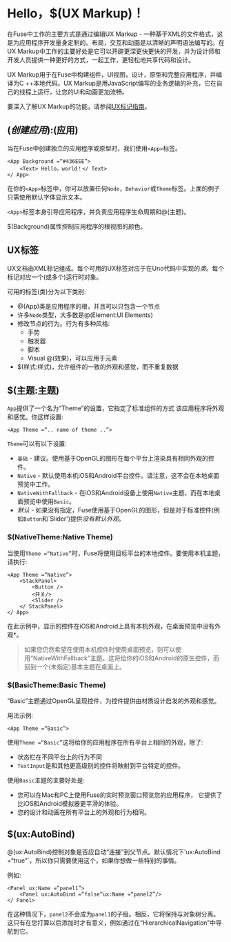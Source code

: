 # Hello，$(UX Markup)！

在Fuse中工作的主要方式是通过编辑UX Markup  - 一种基于XML的文件格式，这是为应用程序开发量身定制的。布局，交互和动画是以清晰的声明语法编写的。在UX Markup中工作的主要好处是它可以开辟更深更快更快的开发，并为设计师和开发人员提供一种更好的方式，一起工作，更轻松地共享代码和设计。

UX Markup用于在Fuse中构建组件，UI视图，设计，原型和完整应用程序，并编译为C ++本地代码。UX Markup是用JavaScript编写的业务逻辑的补充，它在自己的线程上运行，让您的UI和动画更加流畅。

要深入了解UX Markup的功能，请参阅[UX标记指南](https://www.fusetools.com/learn/guides/uxmarkup)。

## $(创建应用):$(应用)

当在Fuse中创建独立的应用程序或原型时，我们使用`<App>`标签。

	<App Background =“#436EEE”>
		<Text> Hello，world！</ Text>
	</ App>

在你的`<App>`标签中，你可以放置任何`Node`，`Behavior`或`Theme`标签。上面的例子
只需使用默认字体显示文本。

`<App>`标签本身引导应用程序，并负责应用程序生命周期和@(主题)。

$(Background)属性控制应用程序的根视图的颜色。


## UX标签

UX文档由XML标记组成。每个可用的UX标签对应于在Uno代码中实现的*类*。每个标记对应一个(或多个)运行时对象。

可用的标签(类)分为以下类别:

* @(App)类是应用程序的根，并且可以只包含一个节点
* 许多`Node`类型，大多数是@(Element:UI Elements)
* 修改节点的行为。行为有多种风格:
  * 手势
  * 触发器
  * 脚本
  * Visual @(效果)，可以应用于元素
* $(样式:样式)，允许组件的一致的外观和感觉，而不重复数据

## $(主题:主题)

`App`提供了一个名为“Theme”的设置，它指定了标准组件的方式
该应用程序将外观和感觉。你这样设置:

	<App Theme =“.. name of theme ..”>

`Theme`可以有以下设置:

* `基础` - 建议。使用基于OpenGL的图形在每个平台上渲染具有相同外观的控件。
* `Native`  - 默认使用本机iOS和Android平台控件。请注意，这不会在本地桌面预览中工作。
* `NativeWithFallback`  - 在iOS和Android设备上使用`Native`主题，而在本地桌面预览中使用`Basic`。
* *默认*  - 如果没有指定，Fuse使用基于OpenGL的图形，但是对于标准控件(例如`Button`和`Slider')提供*没有默认外观*。

### $(NativeTheme:Native Theme)

当使用`Theme =“Native”`时，Fuse将使用目标平台的本地控件。要使用本机主题，请执行:

	<App Theme =“Native”>
		<StackPanel>
			<Button />
			<开关/>
			<Slider />
		</ StackPanel>
	</ App>

在此示例中，显示的控件在iOS和Android上具有本机外观，在桌面预览中没有外观*。

>如果您仍然希望在使用本机控件时使用桌面预览，则可以使用“NativeWithFallback”主题。这将给你的iOS和Android的原生控件，而回到一个(未指定)基本主题在桌面上。

### $(BasicTheme:Basic Theme)

“Basic”主题通过OpenGL呈现控件，为控件提供由材质设计启发的外观和感觉。

用法示例:

	<App Theme =“Basic”>

使用`Theme =“Basic”`这将给你的应用程序在所有平台上相同的外观，除了:

* 状态栏在不同平台上的行为不同
* `TextInput`是和其他更高级别的控件将映射到平台特定的控件。

使用`Basic`主题的主要好处是:

* 您可以在Mac和PC上使用Fuse的实时预览窗口预览您的应用程序，
  它提供了比iOS和Android模拟器更平滑的体验。
* 您的设计和动画在所有平台上的外观和行为相同。

## $(ux:AutoBind)

@(ux:AutoBind)控制对象是否应自动“连接”到父节点。默认情况下'ux:AutoBind =“true”`，所以你只需要使用这个，如果你想做一些特别的事情。

例如:
```
<Panel ux:Name =“panel1”>
    <Panel ux:AutoBind =“false”ux:Name =“panel2”/>
</ Panel>
```

在这种情况下，`panel2`不会成为`panel1`的子级。相反，它将保持与对象树分离。这只有在您打算以后添加时才有意义，例如通过在“HierarchicalNavigation”中导航到它。
